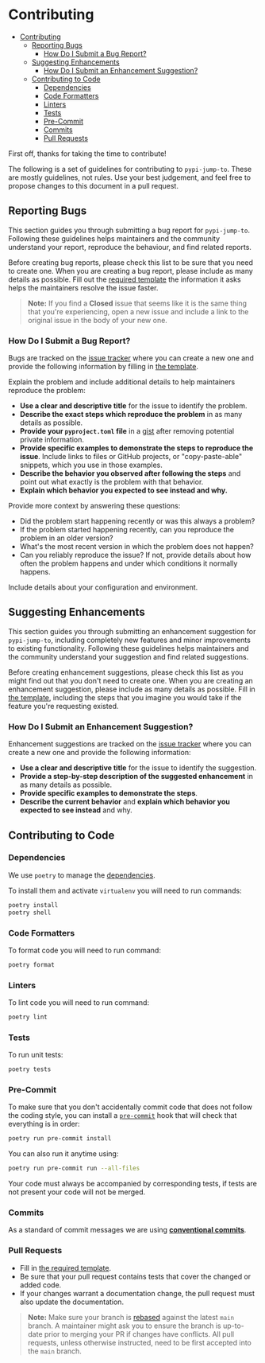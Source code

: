 # Contributing

- [Contributing](#contributing)
  - [Reporting Bugs](#reporting-bugs)
    - [How Do I Submit a Bug Report?](#how-do-i-submit-a-bug-report)
  - [Suggesting Enhancements](#suggesting-enhancements)
    - [How Do I Submit an Enhancement Suggestion?](#how-do-i-submit-an-enhancement-suggestion)
  - [Contributing to Code](#contributing-to-code)
    - [Dependencies](#dependencies)
    - [Code Formatters](#code-formatters)
    - [Linters](#linters)
    - [Tests](#tests)
    - [Pre-Commit](#pre-commit)
    - [Commits](#commits)
    - [Pull Requests](#pull-requests)

First off, thanks for taking the time to contribute!

The following is a set of guidelines for contributing to `pypi-jump-to`. These are mostly guidelines,
not rules. Use your best judgement, and feel free to propose changes to this document in a pull
request.

## Reporting Bugs

This section guides you through submitting a bug report for `pypi-jump-to`. Following these guidelines
helps maintainers and the community understand your report, reproduce the behaviour, and find
related reports.

Before creating bug reports, please check this list to be sure that you need to create one. When you
are creating a bug report, please include as many details as possible. Fill out
the [required template][bug_report] the information it asks helps the maintainers resolve the issue
faster.

> **Note:** If you find a **Closed** issue that seems like it is the same thing that you're
> experiencing, open a new issue and include a link to the original issue in the body of your new
> one.

### How Do I Submit a Bug Report?

Bugs are tracked on the [issue tracker][issues] where you can create a new one and provide
the following information by filling in [the template][bug_report].

Explain the problem and include additional details to help maintainers reproduce the problem:

- **Use a clear and descriptive title** for the issue to identify the problem.
- **Describe the exact steps which reproduce the problem** in as many details as possible.
- **Provide your `pyproject.toml` file** in a [gist][gist] after removing
  potential private information.
- **Provide specific examples to demonstrate the steps to reproduce the issue**. Include links to
  files or GitHub projects, or "copy-paste-able" snippets, which you use in those examples.
- **Describe the behavior you observed after following the steps** and point out what exactly is the
  problem with that behavior.
- **Explain which behavior you expected to see instead and why.**

Provide more context by answering these questions:

- Did the problem start happening recently or was this always a problem?
- If the problem started happening recently, can you reproduce the problem in an older version?
- What's the most recent version in which the problem does not happen?
- Can you reliably reproduce the issue? If not, provide details about how often the problem happens
  and under which conditions it normally happens.

Include details about your configuration and environment.

## Suggesting Enhancements

This section guides you through submitting an enhancement suggestion for `pypi-jump-to`, including
completely new features and minor improvements to existing functionality. Following these guidelines
helps maintainers and the community understand your suggestion and find related suggestions.

Before creating enhancement suggestions, please check this list as you might find out that you don't
need to create one. When you are creating an enhancement suggestion, please include as many details
as possible. Fill in [the template][feature_request], including the steps that you imagine you would
take if the feature you're requesting existed.

### How Do I Submit an Enhancement Suggestion?

Enhancement suggestions are tracked on the [issue tracker][issues] where you can create a new one
and provide the following information:

- **Use a clear and descriptive title** for the issue to identify the suggestion.
- **Provide a step-by-step description of the suggested enhancement** in as many details as possible.
- **Provide specific examples to demonstrate the steps**.
- **Describe the current behavior** and **explain which behavior you expected to see instead** and why.

## Contributing to Code

### Dependencies

We use `poetry` to manage the [dependencies][poetry].

To install them and activate `virtualenv` you will need to run commands:

```bash
poetry install
poetry shell
```

### Code Formatters

To format code you will need to run command:

```bash
poetry format
```

### Linters

To lint code you will need to run command:

```bash
poetry lint
```

### Tests

To run unit tests:

```bash
poetry tests
```

### Pre-Commit

To make sure that you don't accidentally commit code that does not follow the coding style, you can
install a [`pre-commit`][pre-commit] hook that will check that everything is in order:

```bash
poetry run pre-commit install
```

You can also run it anytime using:

```bash
poetry run pre-commit run --all-files
```

Your code must always be accompanied by corresponding tests, if tests are not present your code will
not be merged.

### Commits

As a standard of commit messages we are using **[conventional commits][commits]**.

### Pull Requests

- Fill in [the required template][pull_request_template].
- Be sure that your pull request contains tests that cover the changed or added code.
- If your changes warrant a documentation change, the pull request must also update the
  documentation.

> **Note:** Make sure your branch is [rebased][rebased] against the latest `main` branch. A
> maintainer might ask you to ensure the branch is up-to-date
> prior to merging your PR if changes have conflicts. All pull requests, unless otherwise
> instructed, need to be first accepted into the `main` branch.

[bug_report]: https://github.com/volopivoshenko/pypi-jump-to/blob/main/.github/ISSUE_TEMPLATE/bug_report.md

[issues]: https://github.com/volopivoshenko/pypi-jump-to/issues

[gist]: https://gist.github.com

[feature_request]: https://github.com/volopivoshenko/pypi-jump-to/blob/main/.github/ISSUE_TEMPLATE/feature_request.md

[poetry]: https://github.com/python-poetry/poetry

[pre-commit]: https://pre-commit.com

[commits]: https://www.conventionalcommits.org/en/v1.0.0

[pull_request_template]: https://github.com/volopivoshenko/pypi-jump-to/blob/main/.github/PULL_REQUEST_TEMPLATE.md

[rebased]: https://docs.github.com/en/free-pro-team@latest/github/using-git/about-git-rebase

